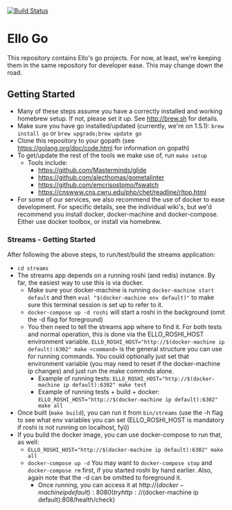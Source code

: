 [![Build Status](https://travis-ci.com/ello/ello-go.svg?token=GLeHVitCiVCzVGXgUezV&branch=master)](https://travis-ci.com/ello/ello-go)

# Ello Go
This repository contains Ello's go projects.  For now, at least, we're keeping them in the same repository for developer ease. This may change down the road.

## Getting Started

* Many of these steps assume you have a correctly installed and working homebrew setup. If not, please set it up.  See http://brew.sh for details.
* Make sure you have go installed/updated (currently, we're on 1.5.1):  `brew install go` or `brew upgrade;brew update go`
* Clone this repository to your gopath (see https://golang.org/doc/code.html for information on gopath)
* To get/update the rest of the tools we make use of, run `make setup`
   * Tools include:  
      * https://github.com/Masterminds/glide
      * https://github.com/alecthomas/gometalinter
      * https://github.com/emcrisostomo/fswatch
      * https://cnswww.cns.cwru.edu/php/chet/readline/rltop.html
* For some of our services, we also recommend the use of docker to ease development.  For specific details, see the individual wiki's, but we'd recommend you install docker, docker-machine and docker-compose.  Either use docker toolbox, or install via homebrew.  

### Streams - Getting Started
After following the above steps, to run/test/build the streams application:

* `cd streams`
* The streams app depends on a running roshi (and redis) instance.  By far, the easiest way to use this is via docker.  
  * Make sure your docker-machine is running `docker-machine start default` and then `eval "$(docker-machine env default)"` to make sure this terminal session is set up to refer to it.
  * `docker-compose up -d roshi` will start a roshi in the background (omit the -d flag for foreground)
  * You then need to tell the streams app where to find it.  For both tests and normal operation, this is done via the ELLO_ROSHI_HOST environment variable. `ELLO_ROSHI_HOST="http://$(docker-machine ip default):6302" make <command>` is the general structure you can use for running commands.  You could optionally just set that environment variable (you may need to reset if the docker-machine ip changes) and just run the make commnds alone.  
    * Example of running tests:  `ELLO_ROSHI_HOST="http://$(docker-machine ip default):6302" make test`
    * Example of running tests + build + docker: `ELLO_ROSHI_HOST="http://$(docker-machine ip default):6302" make all`
* Once built (`make build`), you can run it from `bin/streams` (use the -h flag to see what env variables you can set (ELLO_ROSHI_HOST is mandatory if roshi is not running on localhost, fyi))
* If you build the docker image, you can use docker-compose to run that, as well:
  * `ELLO_ROSHI_HOST="http://$(docker-machine ip default):6302" make all`
  * `docker-compose up -d` You may want to `docker-compose stop` and `docker-compose rm` first, if you started roshi by hand earlier.  Also, again note that the -d can be omitted to foreground it.
    * Once running, you can access it at http://$(docker-machine ip default):8080 (try http://$(docker-machine ip default):808/health/check)
